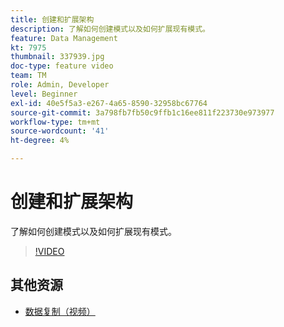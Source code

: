 ```yaml
---
title: 创建和扩展架构
description: 了解如何创建模式以及如何扩展现有模式。
feature: Data Management
kt: 7975
thumbnail: 337939.jpg
doc-type: feature video
team: TM
role: Admin, Developer
level: Beginner
exl-id: 40e5f5a3-e267-4a65-8590-32958bc67764
source-git-commit: 3a798fb7fb50c9ffb1c16ee811f223730e973977
workflow-type: tm+mt
source-wordcount: '41'
ht-degree: 4%

---
```


# 创建和扩展架构

了解如何创建模式以及如何扩展现有模式。

>[!VIDEO](https://video.tv.adobe.com/v/337939?quality=12)

## 其他资源

* [数据复制（视频）](/help/data-management/data-replication.md)
